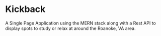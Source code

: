 # Kickback
A Single Page Application using the MERN stack along with a Rest API to display spots to study or relax at around the Roanoke, VA area.
